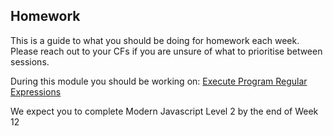 ## Homework

This is a guide to what you should be doing for homework each week. Please reach out to your CFs if you are unsure of what to prioritise between sessions.

During this module you should be working on: [Execute Program Regular Expressions](https://www.executeprogram.com)

   We expect you to complete Modern Javascript Level 2 by the end of Week 12
